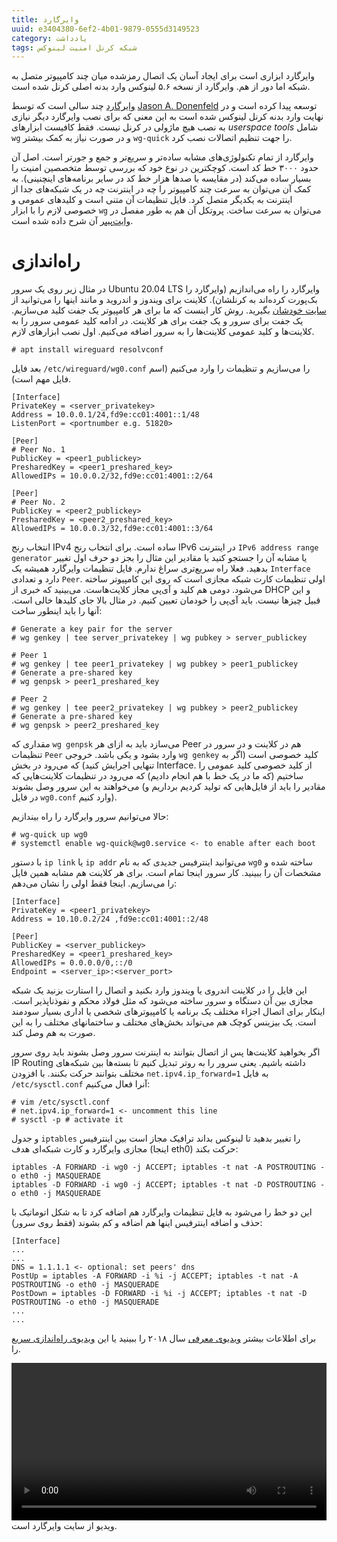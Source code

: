 ```yaml
---
title: وایرگارد
uuid: e3404380-6ef2-4b01-9879-0555d3149523
category: یادداشت
tags: شبکه کرنل امنیت لینوکس
---
```

وایرگارد ابزاری است برای ایجاد آسان یک اتصال رمزشده میان چند کامپیوتر متصل به شبکه اما دور از هم. وایرگارد از نسخه ۵.۶ لینوکس وارد بدنه اصلی کرنل شده است.

[وایرگارد] چند سالی است که توسط [Jason A. Donenfeld] توسعه پیدا کرده است و در نهایت وارد بدنه کرنل لینوکس شده است به این معنی که برای نصب وایرگارد دیگر نیازی به نصب هیچ ماژولی در کرنل نیست. فقط کافیست ابزارهای _userspace tools_ شامل `wg` و در صورت نیاز به کمک بیشتر `wg-quick` را جهت تنظیم اتصالات نصب کرد.

وایرگارد از تمام تکنولوژی‌های مشابه ساده‌تر و سریع‌تر و جمع و جورتر است. اصل آن حدود ۳۰۰۰ خط کد است. کوچکترین در نوع خود که بررسی توسط متخصصین امنیت را بسیار ساده می‌کند (در مقایسه با صدها هزار خط کد در سایر برنامه‌های اینچنینی). به کمک آن می‌توان به سرعت چند کامپیوتر را چه در اینترنت چه در یک شبکه‌های جدا از اینترنت به یکدیگر متصل کرد. فایل تنظیمات آن متنی است و کلیدهای عمومی و خصوصی لازم را با ابزار `wg` می‌توان به سرعت ساخت. پروتکل آن هم به طور مفصل در [وایت‌پیپر] آن شرح داده شده است.

# راه‌اندازی
در مثال زیر روی یک سرور Ubuntu 20.04 LTS وایرگارد را راه می‌اندازیم (وایرگارد را بک‌پورت کرده‌اند به کرنلشان). کلاینت برای ویندوز و اندروید و مانند اینها را می‌توانید از [سایت خودشان] بگیرید. روش کار اینست که ما برای هر کامپیوتر یک جفت کلید می‌سازیم. یک جفت برای سرور و یک جفت برای هر کلاینت. در ادامه کلید عمومی سرور را به کلاینت‌ها و کلید عمومی کلاینت‌ها را به سرور اضافه می‌کنیم. اول نصب ابزارهای لازم.

```
# apt install wireguard resolvconf
```
بعد فایل `/etc/wireguard/wg0.conf` را می‌سازیم و تنظیمات را وارد می‌کنیم (اسم فایل مهم است).

```
[Interface]
PrivateKey = <server_privatekey>
Address = 10.0.0.1/24,fd9e:cc01:4001::1/48
ListenPort = <portnumber e.g. 51820>

[Peer]
# Peer No. 1
PublicKey = <peer1_publickey>
PresharedKey = <peer1_preshared_key>
AllowedIPs = 10.0.0.2/32,fd9e:cc01:4001::2/64

[Peer]
# Peer No. 2
PublicKey = <peer2_publickey>
PresharedKey = <peer2_preshared_key>
AllowedIPs = 10.0.0.3/32,fd9e:cc01:4001::3/64
```
انتخاب رنج IPv4 ساده است. برای انتخاب رنج IPv6 در اینترنت `IPv6 address range generator` یا مشابه آن را جستجو کنید یا مقادیر این مثال را بجز دو حرف اول تغییر بدهید. فعلا راه سریع‌تری سراغ ندارم. فایل تنظیمات وایرگارد همیشه یک `Interface` دارد و تعدادی `Peer`. اولی تنظیمات کارت شبکه مجازی است که روی این کامپیوتر ساخته می‌شود. دومی هم کلید و آی‌پی مجاز کلایت‌هاست. می‌بینید که خبری از DHCP و این قبیل چیزها نیست. باید آی‌پی را خودمان تعیین کنیم. در مثال بالا جای کلیدها خالی است. آنها را باید اینطور ساخت:

```
# Generate a key pair for the server
# wg genkey | tee server_privatekey | wg pubkey > server_publickey

# Peer 1
# wg genkey | tee peer1_privatekey | wg pubkey > peer1_publickey
# Generate a pre-shared key
# wg genpsk > peer1_preshared_key

# Peer 2
# wg genkey | tee peer2_privatekey | wg pubkey > peer2_publickey
# Generate a pre-shared key
# wg genpsk > peer2_preshared_key
```
مقداری که `wg genpsk` می‌سازد باید به ازای هر Peer هم در کلاینت و در سرور در تنظیمات `Peer` وارد بشود و یکی باشد. خروجی `wg genkey` کلید خصوصی است (اگر به تنهایی اجرایش کنید) که می‌رود در بخش Interface. از کلید خصوصی کلید عمومی را ساختیم (که ما در یک خط با هم انجام دادیم) که می‌رود در تنظیمات کلاینت‌هایی که می‌خواهند به این سرور وصل بشوند (مقادیر را باید از فایل‌هایی که تولید کردیم برداریم و در فایل `wg0.conf` وارد کنیم).

حالا می‌توانیم سرور وایرگارد را راه بیندازیم:

```
# wg-quick up wg0
# systemctl enable wg-quick@wg0.service <- to enable after each boot
```
با دستور `ip link` یا `ip addr` می‌توانید اینترفیس جدیدی که به نام `wg0` ساخته شده و مشخصات آن را ببینید. کار سرور اینجا تمام است. برای هر کلاینت هم مشابه همین فایل را می‌سازیم. اینجا فقط اولی را نشان می‌دهم:

```
[Interface]
PrivateKey = <peer1_privatekey>
Address = 10.10.0.2/24 ,fd9e:cc01:4001::2/48

[Peer]
PublicKey = <server_publickey>
PresharedKey = <peer1_preshared_key>
AllowedIPs = 0.0.0.0/0,::/0
Endpoint = <server_ip>:<server_port>
```

این فایل را در کلاینت اندروی یا ویندوز وارد بکنید و اتصال را استارت بزنید یک شبکه مجازی بین آن دستگاه و سرور ساخته می‌شود که مثل فولاد محکم و نفوذناپذیر است. اینکار برای اتصال اجزاء مختلف یک برنامه یا کامپیوترهای شخصی یا اداری بسیار سودمند است. یک بیزینس کوچک هم می‌تواند بخش‌های مختلف و ساختمانهای مختلف را به این صورت به هم وصل کند.

اگر بخواهید کلاینت‌ها پس از اتصال بتوانند به اینترنت سرور وصل بشوند باید روی سرور IP Routing داشته باشیم. یعنی سرور را به روتر تبدیل کنیم تا بسته‌ها بین شبکه‌های مختلف بتوانند حرکت بکنند. با افزودن `net.ipv4.ip_forward=1` به فایل `/etc/sysctl.conf` آنرا فعال می‌کنیم:

```
# vim /etc/sysctl.conf
# net.ipv4.ip_forward=1 <- uncomment this line
# sysctl -p # activate it
```
و جدول `iptables` را تغییر بدهید تا لینوکس بداند ترافیک مجاز است بین اینترفیس مجازی وایرگارد و کارت شبکه‌ای هدف (اینجا eth0) حرکت بکند:

```
iptables -A FORWARD -i wg0 -j ACCEPT; iptables -t nat -A POSTROUTING -o eth0 -j MASQUERADE
iptables -D FORWARD -i wg0 -j ACCEPT; iptables -t nat -D POSTROUTING -o eth0 -j MASQUERADE
```

این دو خط را می‌شود به فایل تنظیمات وایرگارد هم اضافه کرد تا به شکل اتوماتیک با حذف و اضافه اینترفیس اینها هم اضافه و کم بشوند (فقط روی سرور):

```
[Interface]
...
...
DNS = 1.1.1.1 <- optional: set peers' dns
PostUp = iptables -A FORWARD -i %i -j ACCEPT; iptables -t nat -A POSTROUTING -o eth0 -j MASQUERADE
PostDown = iptables -D FORWARD -i %i -j ACCEPT; iptables -t nat -D POSTROUTING -o eth0 -j MASQUERADE
...
...
```

برای اطلاعات بیشتر [ویدیوی معرفی] سال ۲۰۱۸ را ببینید یا این [ویدیوی راه‌اندازی سریع] را.

<video controls="" width="100%">
<source src="https://www.wireguard.com/talks/talk-demo-screencast.mp4">
<caption>Source: www.wireguard.com</caption>
</video>
ویدیو از سایت وایرگارد است.

[وایرگارد]: https://www.wireguard.com/
[Jason A. Donenfeld]: https://www.zx2c4.com/
[وایت‌پیپر]: https://www.wireguard.com/papers/wireguard.pdf
[سایت خودشان]: https://www.wireguard.com/install/
[ویدیوی معرفی]: https://www.youtube.com/watch?v=CejbCQ5wS7Q&feature=youtu.be
[ویدیوی راه‌اندازی سریع]: https://www.wireguard.com/talks/talk-demo-screencast.mp4
